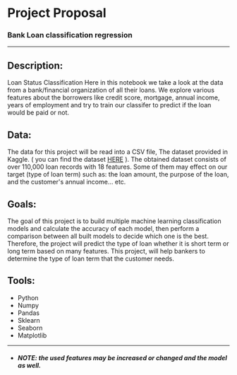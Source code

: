 # Project Proposal
### Bank Loan classification regression
---

## Description:
Loan Status Classification Here in this notebook we take a look at the data from a bank/financial organization of all their loans. We explore various features about the borrowers like credit score, mortgage, annual income, years of employment and try to train our classifer to predict if the loan would be paid or not.


## Data:
The data for this project will be read into a CSV file, The dataset provided in Kaggle. ( you can find the dataset [HERE](https://www.kaggle.com/panamby/bank-loan-status-dataset/data?select=credit_train.csv) ).
The obtained dataset consists of over 110,000 loan records with 18 features. Some of them may effect on our target (type of loan term) such as: the loan amount, the purpose of the loan, and the customer's annual income… etc.


## Goals:
The goal of this project is to build multiple machine learning classification models and calculate the accuracy of each model, then perform a comparison between all built models to decide which one is the best. Therefore, the project will predict the type of loan whether it is short term or long term based on many features. This project, will help bankers to determine the type of loan term that the customer needs.


## Tools:
- Python
- Numpy
- Pandas
- Sklearn
- Seaborn
- Matplotlib

---
* ##### NOTE: the used features may be increased or changed and the model as well.
